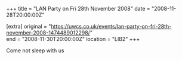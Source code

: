 +++
title = "LAN Party on Fri 28th November 2008"
date = "2008-11-28T20:00:00Z"

[extra]
original = "https://uwcs.co.uk/events/lan-party-on-fri-28th-november-2008-1474489012298/"    
end = "2008-11-30T20:00:00Z"
location = "LIB2"
+++

Come not sleep with us

